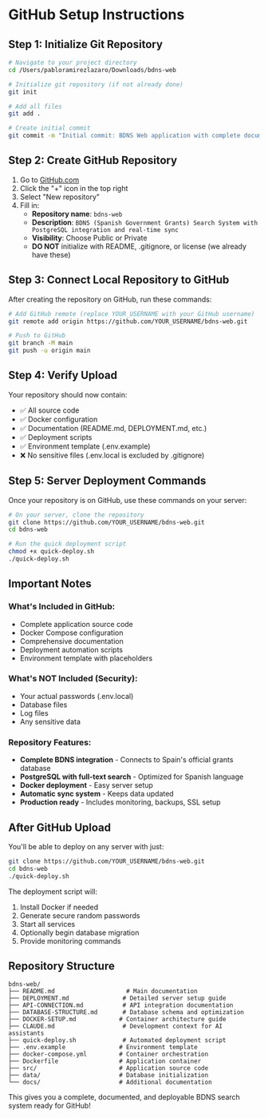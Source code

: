 # GitHub Setup Instructions

## Step 1: Initialize Git Repository

```bash
# Navigate to your project directory
cd /Users/pabloramirezlazaro/Downloads/bdns-web

# Initialize git repository (if not already done)
git init

# Add all files
git add .

# Create initial commit
git commit -m "Initial commit: BDNS Web application with complete documentation"
```

## Step 2: Create GitHub Repository

1. Go to [GitHub.com](https://github.com)
2. Click the "+" icon in the top right
3. Select "New repository"
4. Fill in:
   - **Repository name**: `bdns-web`
   - **Description**: `BDNS (Spanish Government Grants) Search System with PostgreSQL integration and real-time sync`
   - **Visibility**: Choose Public or Private
   - **DO NOT** initialize with README, .gitignore, or license (we already have these)

## Step 3: Connect Local Repository to GitHub

After creating the repository on GitHub, run these commands:

```bash
# Add GitHub remote (replace YOUR_USERNAME with your GitHub username)
git remote add origin https://github.com/YOUR_USERNAME/bdns-web.git

# Push to GitHub
git branch -M main
git push -u origin main
```

## Step 4: Verify Upload

Your repository should now contain:
- ✅ All source code
- ✅ Docker configuration
- ✅ Documentation (README.md, DEPLOYMENT.md, etc.)
- ✅ Deployment scripts
- ✅ Environment template (.env.example)
- ❌ No sensitive files (.env.local is excluded by .gitignore)

## Step 5: Server Deployment Commands

Once your repository is on GitHub, use these commands on your server:

```bash
# On your server, clone the repository
git clone https://github.com/YOUR_USERNAME/bdns-web.git
cd bdns-web

# Run the quick deployment script
chmod +x quick-deploy.sh
./quick-deploy.sh
```

## Important Notes

### What's Included in GitHub:
- Complete application source code
- Docker Compose configuration  
- Comprehensive documentation
- Deployment automation scripts
- Environment template with placeholders

### What's NOT Included (Security):
- Your actual passwords (.env.local)
- Database files
- Log files
- Any sensitive data

### Repository Features:
- **Complete BDNS integration** - Connects to Spain's official grants database
- **PostgreSQL with full-text search** - Optimized for Spanish language
- **Docker deployment** - Easy server setup
- **Automatic sync system** - Keeps data updated
- **Production ready** - Includes monitoring, backups, SSL setup

## After GitHub Upload

You'll be able to deploy on any server with just:

```bash
git clone https://github.com/YOUR_USERNAME/bdns-web.git
cd bdns-web
./quick-deploy.sh
```

The deployment script will:
1. Install Docker if needed
2. Generate secure random passwords
3. Start all services
4. Optionally begin database migration
5. Provide monitoring commands

## Repository Structure

```
bdns-web/
├── README.md                    # Main documentation
├── DEPLOYMENT.md               # Detailed server setup guide  
├── API-CONNECTION.md           # API integration documentation
├── DATABASE-STRUCTURE.md       # Database schema and optimization
├── DOCKER-SETUP.md            # Container architecture guide
├── CLAUDE.md                   # Development context for AI assistants
├── quick-deploy.sh             # Automated deployment script
├── .env.example               # Environment template
├── docker-compose.yml         # Container orchestration
├── Dockerfile                 # Application container
├── src/                       # Application source code
├── data/                      # Database initialization
└── docs/                      # Additional documentation
```

This gives you a complete, documented, and deployable BDNS search system ready for GitHub!